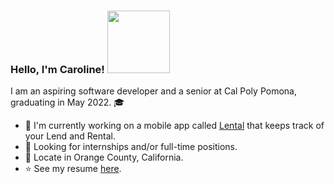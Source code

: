 ### Hello, I'm Caroline! <img src="https://user-images.githubusercontent.com/56989578/132662582-2074d84d-73d9-411d-b7ee-cd651b905921.png" width="100"/> 

I am an aspiring software developer and a senior at Cal Poly Pomona, graduating in May 2022. 🎓

- 📱 I'm currently working on a mobile app called [Lental](https://github.com/qdttdev/Lental) that keeps track of your Lend and Rental.
- 🎯 Looking for internships and/or full-time positions.
- 📍  Locate in Orange County, California.
- ⭐ See my resume [here](qdttdev.github.io/qdttdev/).

